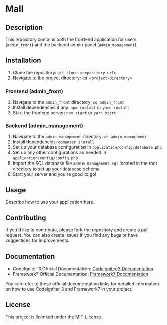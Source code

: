 # Mall


## Description

This repository contains both the frontend application for users (`admin_front`) and the backend admin panel (`admin_management`).

## Installation

1. Clone the repository: `git clone <repository-url>`
2. Navigate to the project directory: `cd <project-directory>`

### Frontend (admin_front)

1. Navigate to the `admin_front` directory: `cd admin_front`
2. Install dependencies if any: `npm install` or `yarn install`
3. Start the frontend server: `npm start` or `yarn start`

### Backend (admin_management)

1. Navigate to the `admin_management` directory: `cd admin_management`
2. Install dependencies: `composer install`
3. Set up your database configuration in `application/config/database.php`
4. Set up any other configurations as needed in `application/config/config.php`
5. Import the SQL database file `admin_management.sql` located in the root directory to set up your database schema.
6. Start your server and you're good to go!

## Usage

Describe how to use your application here.

## Contributing

If you'd like to contribute, please fork the repository and create a pull request. You can also create issues if you find any bugs or have suggestions for improvements.

## Documentation

- CodeIgniter 3 Official Documentation: [CodeIgniter 3 Documentation](https://codeigniter.com/user_guide/)
- Framework7 Official Documentation: [Framework7 Documentation](https://framework7.io/docs/)

You can refer to these official documentation links for detailed information on how to use CodeIgniter 3 and Framework7 in your project.

## License

This project is licensed under the [MIT License](link-to-license-file).

